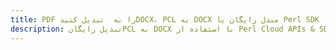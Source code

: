 ---title: PDF را به  تبدیل کنیدDOCX، PCL به DOCX مبدل رایگان یا Perl SDKdescription: تبدیل رایگانPCL به DOCX با استفاده از Perl Cloud APIs & SDK همچنین اسناد PDF را در Cloud ایجاد، ویرایش و رندر کنید.---